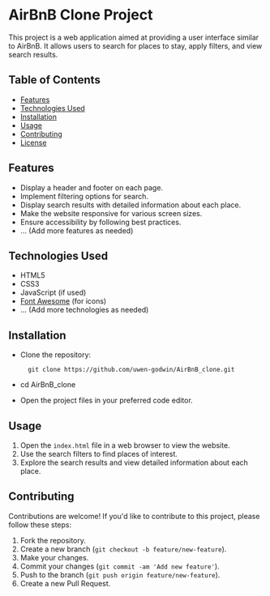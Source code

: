 # AirBnB Clone Project

This project is a web application aimed at providing a user interface similar to AirBnB. It allows users to search for places to stay, apply filters, and view search results.

## Table of Contents

- [Features](#features)
- [Technologies Used](#technologies-used)
- [Installation](#installation)
- [Usage](#usage)
- [Contributing](#contributing)
- [License](#license)

## Features

- Display a header and footer on each page.
- Implement filtering options for search.
- Display search results with detailed information about each place.
- Make the website responsive for various screen sizes.
- Ensure accessibility by following best practices.
- ... (Add more features as needed)

## Technologies Used

- HTML5
- CSS3
- JavaScript (if used)
- [Font Awesome](https://fontawesome.com/) (for icons)
- ... (Add more technologies as needed)

## Installation

- Clone the repository:

		git clone https://github.com/uwen-godwin/AirBnB_clone.git

- cd AirBnB_clone

- Open the project files in your preferred code editor.

## Usage

1. Open the `index.html` file in a web browser to view the website.
2. Use the search filters to find places of interest.
3. Explore the search results and view detailed information about each place.

## Contributing

Contributions are welcome! If you'd like to contribute to this project, please follow these steps:

1. Fork the repository.
2. Create a new branch (`git checkout -b feature/new-feature`).
3. Make your changes.
4. Commit your changes (`git commit -am 'Add new feature'`).
5. Push to the branch (`git push origin feature/new-feature`).
6. Create a new Pull Request.
